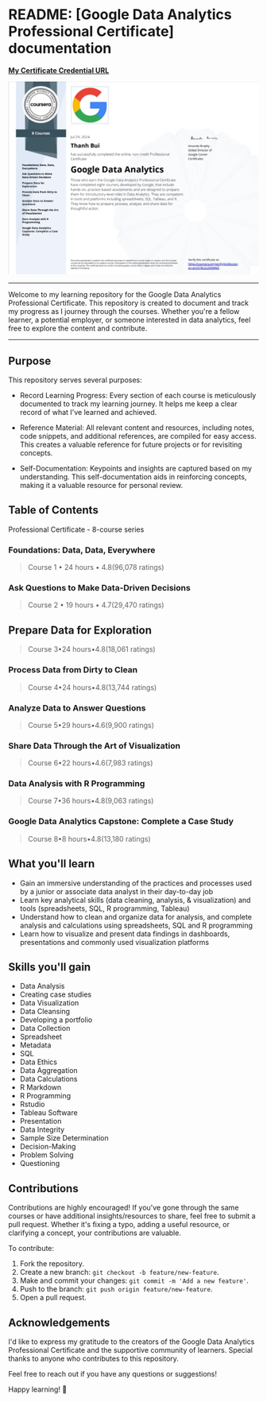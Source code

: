 # README: [Google Data Analytics Professional Certificate] documentation

[**My Certificate Credential URL**](https://www.coursera.org/account/accomplishments/professional-cert/SY8LSLZAKWMZ)

![x](./Google_Data-Analytics_certificate.png)

----

Welcome to my learning repository for the Google Data Analytics Professional Certificate. This repository is created to document and track my progress as I journey through the courses. Whether you're a fellow learner, a potential employer, or someone interested in data analytics, feel free to explore the content and contribute.

----

## Purpose

This repository serves several purposes:

- Record Learning Progress: Every section of each course is meticulously documented to track my learning journey. It helps me keep a clear record of what I've learned and achieved.

- Reference Material: All relevant content and resources, including notes, code snippets, and additional references, are compiled for easy access. This creates a valuable reference for future projects or for revisiting concepts.

- Self-Documentation: Keypoints and insights are captured based on my understanding. This self-documentation aids in reinforcing concepts, making it a valuable resource for personal review.

## Table of Contents

Professional Certificate - 8-course series

### Foundations: Data, Data, Everywhere

> Course 1 • 24 hours • 4.8(96,078 ratings)

### Ask Questions to Make Data-Driven Decisions

> Course 2 • 19 hours • 4.7(29,470 ratings)

## Prepare Data for Exploration

> Course 3•24 hours•4.8(18,061 ratings)

### Process Data from Dirty to Clean

>Course 4•24 hours•4.8(13,744 ratings)

### Analyze Data to Answer Questions

> Course 5•29 hours•4.6(9,900 ratings)

### Share Data Through the Art of Visualization

> Course 6•22 hours•4.6(7,983 ratings)

### Data Analysis with R Programming

> Course 7•36 hours•4.8(9,063 ratings)

### Google Data Analytics Capstone: Complete a Case Study

> Course 8•8 hours•4.8(13,180 ratings)

## What you'll learn

- Gain an immersive understanding of the practices and processes used by a junior or associate data analyst in their day-to-day job
- Learn key analytical skills (data cleaning, analysis, & visualization) and tools (spreadsheets, SQL, R programming, Tableau)
- Understand how to clean and organize data for analysis, and complete analysis and calculations using spreadsheets, SQL and R programming
- Learn how to visualize and present data findings in dashboards, presentations and commonly used visualization platforms

## Skills you'll gain

- Data Analysis
- Creating case studies
- Data Visualization
- Data Cleansing
- Developing a portfolio
- Data Collection
- Spreadsheet
- Metadata
- SQL
- Data Ethics
- Data Aggregation
- Data Calculations
- R Markdown
- R Programming
- Rstudio
- Tableau Software
- Presentation
- Data Integrity
- Sample Size Determination
- Decision-Making
- Problem Solving
- Questioning

## Contributions

Contributions are highly encouraged! If you've gone through the same courses or have additional insights/resources to share, feel free to submit a pull request. Whether it's fixing a typo, adding a useful resource, or clarifying a concept, your contributions are valuable.

To contribute:

1. Fork the repository.
2. Create a new branch: `git checkout -b feature/new-feature`.
3. Make and commit your changes: `git commit -m 'Add a new feature'`.
4. Push to the branch: `git push origin feature/new-feature`.
5. Open a pull request.

## Acknowledgements

I'd like to express my gratitude to the creators of the Google Data Analytics Professional Certificate and the supportive community of learners. Special thanks to anyone who contributes to this repository.

Feel free to reach out if you have any questions or suggestions!

Happy learning! 🚀

